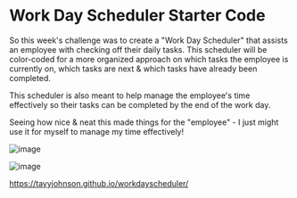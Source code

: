 # Work Day Scheduler Starter Code


So this week's challenge was to create a "Work Day Scheduler" that assists an employee with checking off their daily tasks.
This scheduler will be color-coded for a more organized approach on which tasks 
the employee is currently on, which tasks are next & which tasks have already been completed.

This scheduler is also meant to help manage the employee's time effectively so their tasks can be completed by the end of the work day.

Seeing how nice & neat this made things for the "employee" - I just might use it for myself to manage my time effectively!

![image](https://user-images.githubusercontent.com/104907412/176519024-c6eed83b-a354-4e61-ad7b-cf9af7869ffa.png)


![image](https://user-images.githubusercontent.com/104907412/176519097-58715871-9de3-456a-84b4-c776f30ac059.png)


https://tayyjohnson.github.io/workdayscheduler/
